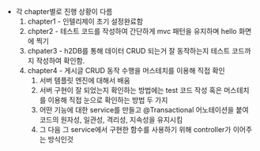 - 각 chapter별로 진행 상황이 다름 
  1. chapter1 - 인텔리제이 초기 설정완료함
  2. chpter2 - 테스트 코드를 작성하여 간단하게 mvc 패턴을 유지하며 hello 화면에 찍기
  3. chpater3 - h2DB를 통해 데이터 CRUD 되는거 잘 동작하는지 테스트 코드까지 작성하여 확인함.
  4. chapter4 - 게시글 CRUD 동작 수행을 머스테치를 이용해 직접 확인
     1. 서버 템플릿 엔진에 대해서 배움
     2. 서버 구현이 잘 되었는지 확인하는 방법에는 test 코드 작성 혹은 머스테치를 이용해 직접 눈으로 확인하는 방법 두 가지 
     3. 어떤 기능에 대한 service를 만들고 @Transactional 어노테이션을 붙여 코드의 원자성, 일관성, 격리성, 지속성을 유지시킴
     4. 그 다음 그 service에서 구현한 함수를 사용하기 위해 controller가 이어주는 방식인것